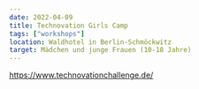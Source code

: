 ```yaml
---
date: 2022-04-09
title: Technovation Girls Camp
tags: ["workshops"]
location: Waldhotel in Berlin-Schmöckwitz
target: Mädchen und junge Frauen (10-18 Jahre)
---
```


https://www.technovationchallenge.de/
